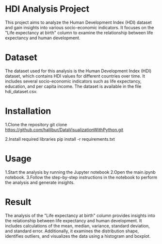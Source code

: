 # HDI Analysis Project
This project aims to analyze the Human Development Index (HDI) dataset and gain insights into various socio-economic indicators. 
It focuses on the "Life expectancy at birth" column to examine the relationship between life expectancy and human development.

# Dataset
The dataset used for this analysis is the Human Development Index (HDI) dataset, which contains HDI values for different countries over time. 
It includes several socio-economic indicators such as life expectancy, education, and per capita income. The dataset is available in the file hdi_dataset.csv.

# Installation

1.Clone the repository
git clone https://github.com/halilbur/DataVisualizationWithPython.git

2.Install required libraries
pip install -r requirements.txt

# Usage

1.Start the analysis by running the Jupyter notebook
2.Open the main.ipynb notebook.
3.Follow the step-by-step instructions in the notebook to perform the analysis and generate insights.

# Result

The analysis of the "Life expectancy at birth" column provides insights into the relationship between life expectancy and human development. 
It includes calculations of the mean, median, variance, standard deviation, and standard error. Additionally, it examines the distribution shape, identifies outliers, 
and visualizes the data using a histogram and boxplot.
